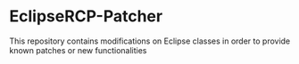 # EclipseRCP-Patcher
This repository contains modifications on Eclipse classes in order to provide known patches or new functionalities
